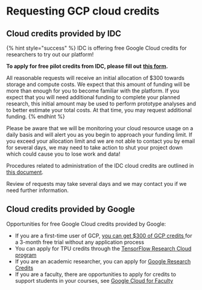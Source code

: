 # Requesting GCP cloud credits

## Cloud credits provided by IDC

{% hint style="success" %}
IDC is offering free Google Cloud credits for researchers to try out our platform!

**To apply for free pilot credits from IDC, please fill out** [**this form**](https://docs.google.com/forms/d/e/1FAIpQLSfXvXqficGaVEalJI3ym6rKqarmW\_YUUWG6A4U8pclvR8MmRQ/viewform)**.**

All reasonable requests will receive an initial allocation of $300 towards storage and compute costs. We expect that this amount of funding will be more than enough for you to become familiar with the platform. If you expect that you will need additional funding to complete your planned research, this initial amount may be used to perform prototype analyses and to better estimate your total costs. At that time, you may request additional funding.
{% endhint %}

Please be aware that we will be monitoring your cloud resource usage on a daily basis and will alert you as you begin to approach your funding limit. If you exceed your allocation limit and we are not able to contact you by email for several days, we may need to take action to shut your project down which could cause you to lose work and data!

Procedures related to administration of the IDC cloud credits are outlined in [this document](https://docs.google.com/document/d/1j8qKwfL0fX3yDjWLTdcnCCjiGiFsy0xXkl09y053FBM/edit).

Review of requests may take several days and we may contact you if we need further information.

## Cloud credits provided by Google

Opportunities for free Google Cloud credits provided by Google:

* If you are a first-time user of GCP, [you can get $300 of GCP credits ](https://cloud.google.com/free)for a 3-month free trial without any application process
* You can apply for TPU credits through the [TensorFlow Research Cloud program](https://www.tensorflow.org/tfrc)
* If you are an academic researcher, you can apply for [Google Research Credits](https://edu.google.com/programs/credits/research/)
* If you are a faculty, there are opportunities to apply for credits to support students in your courses, see [Google Cloud for Faculty](https://cloud.google.com/edu/faculty)
